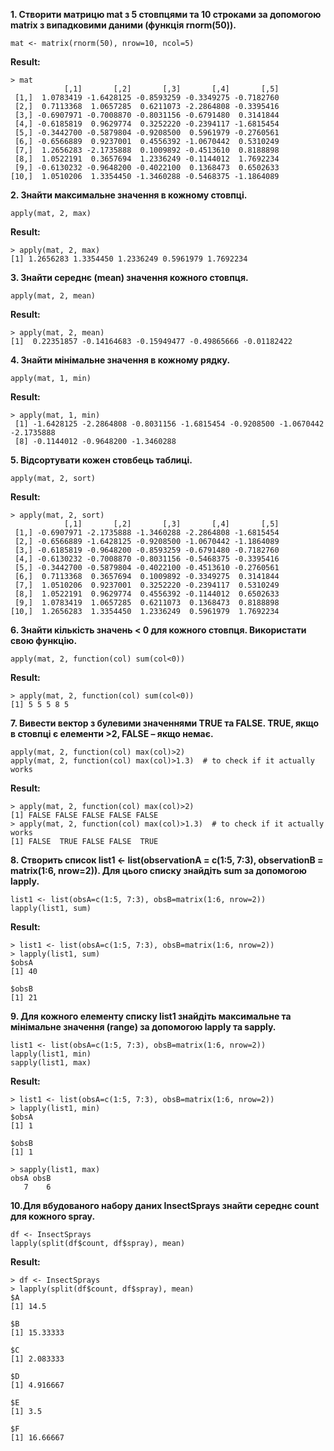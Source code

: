 **1. Створити матрицю mat з 5 стовпцями та 10 строками за допомогою matrix з випадковими даними (функція rnorm(50)).**
```{r}
mat <- matrix(rnorm(50), nrow=10, ncol=5)
```
**Result:**
```
> mat
            [,1]       [,2]       [,3]       [,4]       [,5]
 [1,]  1.0783419 -1.6428125 -0.8593259 -0.3349275 -0.7182760
 [2,]  0.7113368  1.0657285  0.6211073 -2.2864808 -0.3395416
 [3,] -0.6907971 -0.7008870 -0.8031156 -0.6791480  0.3141844
 [4,] -0.6185819  0.9629774  0.3252220 -0.2394117 -1.6815454
 [5,] -0.3442700 -0.5879804 -0.9208500  0.5961979 -0.2760561
 [6,] -0.6566889  0.9237001  0.4556392 -1.0670442  0.5310249
 [7,]  1.2656283 -2.1735888  0.1009892 -0.4513610  0.8188898
 [8,]  1.0522191  0.3657694  1.2336249 -0.1144012  1.7692234
 [9,] -0.6130232 -0.9648200 -0.4022100  0.1368473  0.6502633
[10,]  1.0510206  1.3354450 -1.3460288 -0.5468375 -1.1864089
```
**2. Знайти максимальне значення в кожному стовпці.**
```{r}
apply(mat, 2, max)
```
**Result:**
```
> apply(mat, 2, max)
[1] 1.2656283 1.3354450 1.2336249 0.5961979 1.7692234
```
**3. Знайти середнє (mean) значення кожного стовпця.**
```{r}
apply(mat, 2, mean)
```
**Result:**
```
> apply(mat, 2, mean)
[1]  0.22351857 -0.14164683 -0.15949477 -0.49865666 -0.01182422
```
**4. Знайти мінімальне значення в кожному рядку.**
```{r}
apply(mat, 1, min)
```
**Result:**
```
> apply(mat, 1, min)
 [1] -1.6428125 -2.2864808 -0.8031156 -1.6815454 -0.9208500 -1.0670442 -2.1735888
 [8] -0.1144012 -0.9648200 -1.3460288
```
**5. Відсортувати кожен стовбець таблиці.**
```{r}
apply(mat, 2, sort)
```
**Result:**
```
> apply(mat, 2, sort)
            [,1]       [,2]       [,3]       [,4]       [,5]
 [1,] -0.6907971 -2.1735888 -1.3460288 -2.2864808 -1.6815454
 [2,] -0.6566889 -1.6428125 -0.9208500 -1.0670442 -1.1864089
 [3,] -0.6185819 -0.9648200 -0.8593259 -0.6791480 -0.7182760
 [4,] -0.6130232 -0.7008870 -0.8031156 -0.5468375 -0.3395416
 [5,] -0.3442700 -0.5879804 -0.4022100 -0.4513610 -0.2760561
 [6,]  0.7113368  0.3657694  0.1009892 -0.3349275  0.3141844
 [7,]  1.0510206  0.9237001  0.3252220 -0.2394117  0.5310249
 [8,]  1.0522191  0.9629774  0.4556392 -0.1144012  0.6502633
 [9,]  1.0783419  1.0657285  0.6211073  0.1368473  0.8188898
[10,]  1.2656283  1.3354450  1.2336249  0.5961979  1.7692234
```
**6. Знайти кількість значень < 0 для кожного стовпця. Використати свою функцію.**
```{r}
apply(mat, 2, function(col) sum(col<0))
```
**Result:**
```
> apply(mat, 2, function(col) sum(col<0))
[1] 5 5 5 8 5
```
**7. Вивести вектор з булевими значеннями TRUE та FALSE. TRUE, якщо в стовпці є елементи >2, FALSE – якщо немає.**
```{r}
apply(mat, 2, function(col) max(col)>2)
apply(mat, 2, function(col) max(col)>1.3)  # to check if it actually works
```
**Result:**
```
> apply(mat, 2, function(col) max(col)>2)
[1] FALSE FALSE FALSE FALSE FALSE
> apply(mat, 2, function(col) max(col)>1.3)  # to check if it actually works
[1] FALSE  TRUE FALSE FALSE  TRUE
```
**8. Створить список list1 <- list(observationA = c(1:5, 7:3), observationB = matrix(1:6, nrow=2)). Для цього списку знайдіть sum за допомогою lapply.**
```{r}
list1 <- list(obsA=c(1:5, 7:3), obsB=matrix(1:6, nrow=2))
lapply(list1, sum)
```
**Result:**
```
> list1 <- list(obsA=c(1:5, 7:3), obsB=matrix(1:6, nrow=2))
> lapply(list1, sum)
$obsA
[1] 40

$obsB
[1] 21
```
**9. Для кожного елементу списку list1 знайдіть максимальне та мінімальне значення (range) за допомогою lapply та sapply.**
```{r}
list1 <- list(obsA=c(1:5, 7:3), obsB=matrix(1:6, nrow=2))
lapply(list1, min)
sapply(list1, max)
```
**Result:**
```
> list1 <- list(obsA=c(1:5, 7:3), obsB=matrix(1:6, nrow=2))
> lapply(list1, min)
$obsA
[1] 1

$obsB
[1] 1

> sapply(list1, max)
obsA obsB 
   7    6 
```
**10.Для вбудованого набору даних InsectSprays знайти середнє count для кожного spray.**
```{r}
df <- InsectSprays
lapply(split(df$count, df$spray), mean)
```
**Result:**
```
> df <- InsectSprays
> lapply(split(df$count, df$spray), mean)
$A
[1] 14.5

$B
[1] 15.33333

$C
[1] 2.083333

$D
[1] 4.916667

$E
[1] 3.5

$F
[1] 16.66667
```
